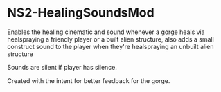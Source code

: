 # NS2-HealingSoundsMod

Enables the healing cinematic and sound whenever a gorge heals via healspraying a friendly player or a built alien structure, also adds a small construct sound to the player when they're healspraying an unbuilt alien structure

Sounds are silent if player has silence.

Created with the intent for better feedback for the gorge.